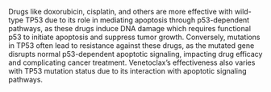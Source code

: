 Drugs like doxorubicin, cisplatin, and others are more effective with wild-type TP53 due to its role in mediating apoptosis through p53-dependent pathways, as these drugs induce DNA damage which requires functional p53 to initiate apoptosis and suppress tumor growth. Conversely, mutations in TP53 often lead to resistance against these drugs, as the mutated gene disrupts normal p53-dependent apoptotic signaling, impacting drug efficacy and complicating cancer treatment. Venetoclax’s effectiveness also varies with TP53 mutation status due to its interaction with apoptotic signaling pathways.